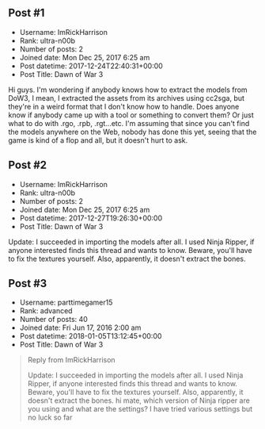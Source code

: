 ## Post #1
- Username: ImRickHarrison
- Rank: ultra-n00b
- Number of posts: 2
- Joined date: Mon Dec 25, 2017 6:25 am
- Post datetime: 2017-12-24T22:40:31+00:00
- Post Title: Dawn of War 3

Hi guys. I'm wondering if anybody knows how to extract the models from DoW3, I mean, I extracted the assets from its archives using cc2sga, but they're in a weird format that I don't know how to handle. Does anyone know if anybody came up with a tool or something to convert them? Or just what to do with .rgo, .rpb, .rgt...etc. I'm assuming that since you can't find the models anywhere on the Web, nobody has done this yet, seeing that the game is kind of a flop and all, but it doesn't hurt to ask.
## Post #2
- Username: ImRickHarrison
- Rank: ultra-n00b
- Number of posts: 2
- Joined date: Mon Dec 25, 2017 6:25 am
- Post datetime: 2017-12-27T19:26:30+00:00
- Post Title: Dawn of War 3

Update: I succeeded in importing the models after all. I used Ninja Ripper, if anyone interested finds this thread and wants to know. Beware, you'll have to fix the textures yourself. Also, apparently, it doesn't extract the bones.
## Post #3
- Username: parttimegamer15
- Rank: advanced
- Number of posts: 40
- Joined date: Fri Jun 17, 2016 2:00 am
- Post datetime: 2018-01-05T13:12:45+00:00
- Post Title: Dawn of War 3

> Reply from ImRickHarrison
>
> Update: I succeeded in importing the models after all. I used Ninja Ripper, if anyone interested finds this thread and wants to know. Beware, you'll have to fix the textures yourself. Also, apparently, it doesn't extract the bones.
hi mate, which version of Ninja ripper are you using and what are the settings? I have tried various settings but no luck so far
